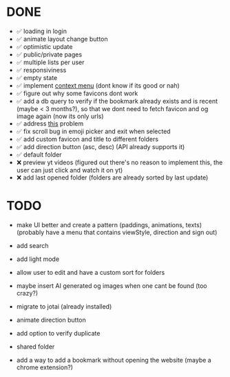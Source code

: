 # DONE

- ✅  loading in login
- ✅  animate layout change button
- ✅  optimistic update
- ✅  public/private pages
- ✅  multiple lists per user
- ✅  responsiviness
- ✅  empty state
- ✅  implement [context menu](https://www.radix-ui.com/primitives/docs/components/context-menu) (dont know if its good or nah)
- ✅  figure out why some favicons dont work
- ✅  add a db query to verify if the bookmark already exists and is recent (maybe < 3 months?), so that we dont need to fetch favicon and og image again (now its only urls)
- ✅  address [this](https://nextjs.org/docs/messages/api-routes-response-size-limit) problem
- ✅  fix scroll bug in emoji picker and exit when selected
- ✅  add custom favicon and title to different folders
- ✅  add direction button (asc, desc) (API already supports it)
- ✅  default folder
- ❌  preview yt videos (figured out there's no reason to implement this, the user can just click and watch it on yt)
- ❌  add last opened folder (folders are already sorted by last update)


# TODO

- make UI better and create a pattern (paddings, animations, texts) (probably have a menu that contains viewStyle, direction and sign out)
- add search
- add light mode
- allow user to edit and have a custom sort for folders
- maybe insert AI generated og images when one cant be found (too crazy?)
- migrate to jotai (already installed)
- animate direction button
- add option to verify duplicate

- shared folder
- add a way to add a bookmark without opening the website (maybe a chrome extension?)
